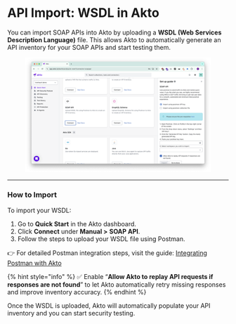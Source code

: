 # API Import: WSDL in Akto

You can import SOAP APIs into Akto by uploading a **WSDL (Web Services Description Language)** file. This allows Akto to automatically generate an API inventory for your SOAP APIs and start testing them.

<figure><img src="../../.gitbook/assets/image (2) (1) (1) (1) (1).png" alt=""><figcaption></figcaption></figure>

***

### How to Import

To import your WSDL:

1. Go to **Quick Start** in the Akto dashboard.
2. Click **Connect** under **Manual >** **SOAP API**.
3. Follow the steps to upload your WSDL file using Postman.

👉 For detailed Postman integration steps, visit the guide: [Integrating Postman with Akto](postman.md#integrating-postman)

{% hint style="info" %}
✅ Enable “**Allow Akto to replay API requests if responses are not found**” to let Akto automatically retry missing responses and improve inventory accuracy.
{% endhint %}

Once the WSDL is uploaded, Akto will automatically populate your API inventory and you can start security testing.
